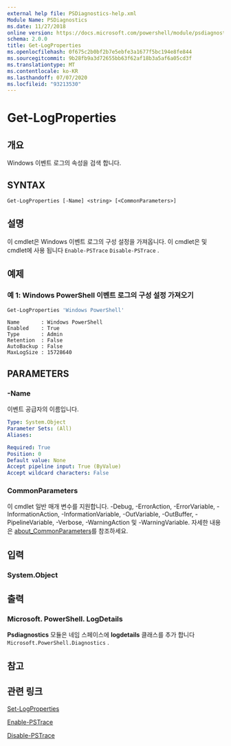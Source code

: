 ```yaml
---
external help file: PSDiagnostics-help.xml
Module Name: PSDiagnostics
ms.date: 11/27/2018
online version: https://docs.microsoft.com/powershell/module/psdiagnostics/get-logproperties?view=powershell-5.1&WT.mc_id=ps-gethelp
schema: 2.0.0
title: Get-LogProperties
ms.openlocfilehash: 0f675c2b0bf2b7e5ebfe3a1677f5bc194e8fe844
ms.sourcegitcommit: 9b28fb9a3d72655bb63f62af18b3a5af6a05cd3f
ms.translationtype: MT
ms.contentlocale: ko-KR
ms.lasthandoff: 07/07/2020
ms.locfileid: "93213530"
---
```

# Get-LogProperties

## 개요
Windows 이벤트 로그의 속성을 검색 합니다.

## SYNTAX

```
Get-LogProperties [-Name] <string> [<CommonParameters>]
```

## 설명

이 cmdlet은 Windows 이벤트 로그의 구성 설정을 가져옵니다. 이 cmdlet은 및 cmdlet에 사용 됩니다 `Enable-PSTrace` `Disable-PSTrace` .

## 예제

### 예 1: Windows PowerShell 이벤트 로그의 구성 설정 가져오기

```powershell
Get-LogProperties 'Windows PowerShell'
```

```Output
Name       : Windows PowerShell
Enabled    : True
Type       : Admin
Retention  : False
AutoBackup : False
MaxLogSize : 15728640
```

## PARAMETERS

### -Name

이벤트 공급자의 이름입니다.

```yaml
Type: System.Object
Parameter Sets: (All)
Aliases:

Required: True
Position: 0
Default value: None
Accept pipeline input: True (ByValue)
Accept wildcard characters: False
```

### CommonParameters

이 cmdlet 일반 매개 변수를 지원합니다. -Debug, -ErrorAction, -ErrorVariable, -InformationAction, -InformationVariable, -OutVariable, -OutBuffer, -PipelineVariable, -Verbose, -WarningAction 및 -WarningVariable. 자세한 내용은 [about_CommonParameters](https://go.microsoft.com/fwlink/?LinkID=113216)를 참조하세요.

## 입력

### System.Object

## 출력

### Microsoft. PowerShell. LogDetails

**Psdiagnostics** 모듈은 네임 스페이스에 **logdetails** 클래스를 추가 합니다 `Microsoft.PowerShell.Diagnostics` .

## 참고

## 관련 링크

[Set-LogProperties](Set-LogProperties.md)

[Enable-PSTrace](Enable-PSTrace.md)

[Disable-PSTrace](Disable-PSTrace.md)
